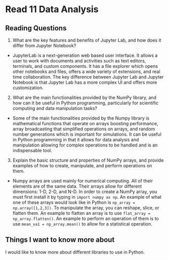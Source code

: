 # Read 11 Data Analysis

## Reading Questions
1. What are the key features and benefits of Jupyter Lab, and how does it differ from Jupyter Notebook?
* JupyterLab is a next-generation web based user interface. It allows a user to work with documents and activities such as text editors, terminals, and custom components. It has a file explorer which opens other notebooks and files, offers a wide variety of extensions, and real time collaboration. The key difference between Jupyter Lab and Jupyter Notebook is that Jupyter Lab has a more complex UI and offers more customization. 

2. What are the main functionalities provided by the NumPy library, and how can it be useful in Python programming, particularly for scientific computing and data manipulation tasks?
* Some of the main functionalities provided by the Numpy library is mathematical functions that operate on arrays boosting performance, array broadcasting that simplified operations on arrays, and random number generations which is important for simulations. It can be useful in Python programming in that it allows for data analysis and manipulation allowing for complex operations to be handled and is an indispensable tool. 

3. Explain the basic structure and properties of NumPy arrays, and provide examples of how to create, manipulate, and perform operations on them.
* Numpy arrays are used mainly for numerical computing. All of their elements are of the same data. Their arrays allow for different dimensions: 1-D, 2-D, and N-D. In order to create a NumPy array, you must first install it by typing in `import numpy as np`. An example of what one of these arrays would look like in Python is `np_array = np.array([1,2,3])`. To manipulate the array, you can reshape, slice, or flatten them. An example to flatten an array is to use `flat_array = np_array.flatten()`. An example to perform an operation of them is to use `mean_va1 = np_array.mean()` to allow for a statistical operation. 

## Things I want to know more about
I would like to know more about different libraries to use in Python. 